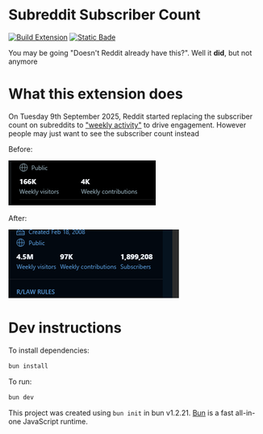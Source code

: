 # Subreddit Subscriber Count

[![Build Extension](https://github.com/GalvinPython/reddit-subscriber-count-extension/actions/workflows/main.yml/badge.svg)](https://github.com/GalvinPython/reddit-subscriber-count-extension/actions/workflows/main.yml)
[![Static Bade](https://img.shields.io/badge/Chrome-Web%20Store-4285F4?logo=chromewebstore)](https://chromewebstore.google.com/detail/Reddit%20Subscriber%20Count/hekppacbcflioooghbjbbhkbdacgpknp)

You may be going "Doesn't Reddit already have this?". Well it **did**, but not anymore

# What this extension does

On Tuesday 9th September 2025, Reddit started replacing the subscriber count on subreddits to ["weekly activity"](https://x.com/Dexerto/status/1965779215883624610) to drive engagement. However people may just want to see the subscriber count instead

Before:

![Current Reddit Activity Drawer](https://github.com/GalvinPython/reddit-subscriber-count-extension/blob/main/.github/assets/new_reddit.png?raw=true)

After:

![Reddit Subscriber Count Extension](https://github.com/GalvinPython/reddit-subscriber-count-extension/blob/main/.github/assets/extension.png?raw=true)

# Dev instructions

To install dependencies:

```bash
bun install
```

To run:

```bash
bun dev
```

This project was created using `bun init` in bun v1.2.21. [Bun](https://bun.com) is a fast all-in-one JavaScript runtime.
